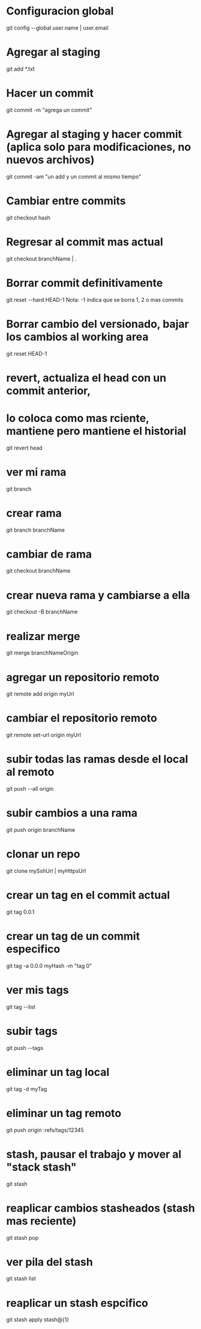# Configuracion global
git config --global user.name | user.email

# Agregar al staging
git add *.txt

# Hacer un commit
git commit -m "agrega un commit"

# Agregar al staging y hacer commit (aplica solo para modificaciones, no nuevos archivos)
git commit -am "un add y un commit al mismo tiempo"

# Cambiar entre commits
git checkout hash

# Regresar al commit mas actual
git checkout branchName | .

# Borrar commit definitivamente
git reset --hard HEAD-1
Nota: -1 indica que se borra 1, 2 o mas commits

# Borrar cambio del versionado, bajar los cambios al working area
git reset HEAD-1

# revert, actualiza el head con un commit anterior, 
# lo coloca como mas rciente, mantiene pero mantiene el historial
git revert head

# ver mi rama
git branch

# crear rama
git branch branchName

# cambiar de rama
git checkout branchName

# crear nueva rama y cambiarse a ella
git checkout -B branchName

# realizar merge
git merge branchNameOrigin

# agregar un repositorio remoto
git remote add origin myUrl

# cambiar el repositorio remoto
git remote set-url origin myUrl

# subir todas las ramas desde el local al remoto
git push --all origin

# subir cambios a una rama
git push origin branchName

# clonar un repo
git clone mySshUrl | myHttpsUrl

# crear un tag en el commit actual
git tag 0.0.1

# crear un tag de un commit especifico
git tag -a 0.0.0 myHash -m "tag 0"

# ver mis tags
git tag --list

# subir tags 
git push --tags

# eliminar un tag local
git tag -d myTag

# eliminar un tag remoto
git push origin :refs/tags/12345

# stash, pausar el trabajo y mover al "stack stash"
git stash 

# reaplicar cambios stasheados (stash mas reciente)
git stash pop

# ver pila del stash
git stash list

# reaplicar un stash espcifico
git stash apply stash@{1}

